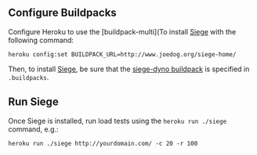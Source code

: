 ## Configure Buildpacks

Configure Heroku to use the [buildpack-multi](To install [Siege](http://www.joedog.org/siege-home/) with the following command:
	
	heroku config:set BUILDPACK_URL=http://www.joedog.org/siege-home/

Then, to install [Siege](http://www.joedog.org/siege-home/), be sure that the [siege-dyno buildpack](https://github.com/jcpenney/siege-dyno) is specified in `.buildpacks`.
	
## Run Siege

Once Siege is installed, run load tests using the `heroku run ./siege` command, e.g.:

	heroku run ./siege http://yourdomain.com/ -c 20 -r 100 